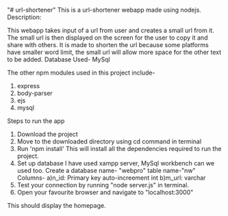 "# url-shortener" 
This is a url-shortener webapp made using nodejs. 
Description:

This webapp takes input of a url from user and creates a small url from it. The small url is then displayed on the screen for the user to copy it and share with others.
It is made to shorten the url because some platforms have smaller word limit, the small url will allow more space for the other text to be added.
Database Used- MySql

The other npm modules used in this project include-
1. express
2. body-parser
3. ejs
4. mysql

Steps to run the app

1. Download the project
2. Move to the downloaded directory using cd command in terminal
3. Run 'npm install'
This will install all the dependencies required to run the project.
4. Set up database
I have used xampp server, MySql workbench can we used too.
Create a database name- "webpro"
table name-"nw"
Columns- a)n_id: Primary key auto-increement int 
         b)m_url: varchar         
5. Test your connection by running "node server.js" in terminal.
6. Open your favourite browser and navigate to "localhost:3000"

This should display the homepage.



